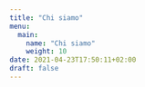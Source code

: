 ```yaml
---
title: "Chi siamo"
menu:
  main:
    name: "Chi siamo"
    weight: 10
date: 2021-04-23T17:50:11+02:00
draft: false
---
```


